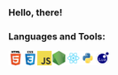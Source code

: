 ### Hello, there!

### Languages and Tools:
[<img align="left" alt="CSS" width="26px" src="https://raw.githubusercontent.com/github/explore/main/topics/html/html.png"  />][HTML_Site]
[<img align="left" alt="CSS" width="26px" src="https://raw.githubusercontent.com/github/explore/main/topics/css/css.png" />][CSS_Site]
[<img align="left" alt="JavaScript" width="26px" src="https://raw.githubusercontent.com/github/explore/main/topics/javascript/javascript.png" />][JavaScript_Site]
[<img align="left" alt="Node.JS" width="26px" src="https://raw.githubusercontent.com/github/explore/main/topics/nodejs/nodejs.png" />][NodeJS_Site]
[<img align="left" alt="React" width="26px" src="https://raw.githubusercontent.com/github/explore/main/topics/react/react.png" />][React_Site]
[<img align="left" alt="Python" width="26px" src="https://raw.githubusercontent.com/github/explore/main/topics/python/python.png" />][Python_Site]
[<img align="left" alt="Lua" width="26px" src="https://raw.githubusercontent.com/github/explore/main/topics/lua/lua.png" />][Lua_Site]





[CSS_Site]: https://developer.mozilla.org/en-US/docs/Web/CSS
[HTML_SITE]: https://developer.mozilla.org/en-US/docs/Web/HTML
[JavaScript_Site]: https://developer.mozilla.org/en-US/docs/Web/JavaScriptw
[Lua_Site]: https://www.lua.org/about.html
[NodeJS_Site]: https://nodejs.org/en/about/
[Python_Site]: https://www.python.org/
[React_Site]: https://reactjs.org/